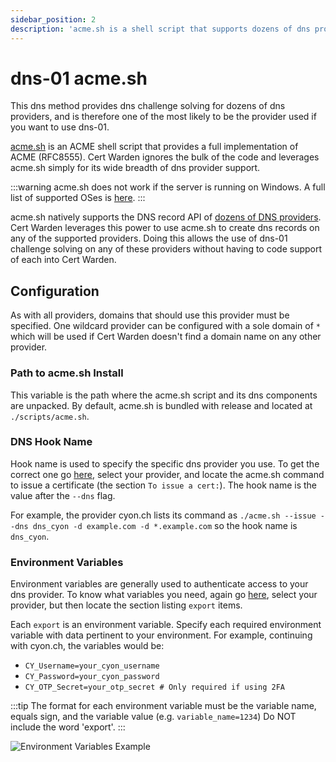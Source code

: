 ```yaml
---
sidebar_position: 2
description: 'acme.sh is a shell script that supports dozens of dns providers.'
---
```


# dns-01 acme.sh

This dns method provides dns challenge solving for dozens of dns 
providers, and is therefore one of the most likely to be the 
provider used if you want to use dns-01.

[acme.sh](https://github.com/acmesh-official/acme.sh) is an ACME shell 
script that provides a full implementation of ACME (RFC8555). Cert Warden 
ignores the bulk of the code and leverages acme.sh simply for its wide 
breadth of dns provider support.

:::warning
acme.sh does not work if the server is running on Windows. A full list 
of supported OSes is [here](https://github.com/acmesh-official/acme.sh#tested-os).
:::

acme.sh natively supports the DNS record API of 
[dozens of DNS providers](https://github.com/acmesh-official/acme.sh/wiki/dnsapi). 
Cert Warden leverages this power to use acme.sh to create dns records on any 
of the supported providers. Doing this allows the use of dns-01 
challenge solving on any of these providers without having to code 
support of each into Cert Warden.

## Configuration

As with all providers, domains that should use this provider must be 
specified. One wildcard provider can be configured with a sole 
domain of `*` which will be used if Cert Warden doesn't find a domain 
name on any other provider.

### Path to acme.sh Install

This variable is the path where the acme.sh script and its dns 
components are unpacked. By default, acme.sh is bundled with release 
and located at `./scripts/acme.sh`.

### DNS Hook Name

Hook name is used to specify the specific dns provider you use. To 
get the correct one go 
[here](https://github.com/acmesh-official/acme.sh/wiki/dnsapi), 
select your provider, and locate the acme.sh command to issue a 
certificate (the section `To issue a cert:`). The hook name is 
the value after the `--dns` flag.

For example, the provider cyon.ch lists its command as 
`./acme.sh --issue --dns dns_cyon -d example.com -d *.example.com` 
so the hook name is `dns_cyon`.

### Environment Variables

Environment variables are generally used to authenticate access 
to your dns provider. To know what variables you need, again go 
[here](https://github.com/acmesh-official/acme.sh/wiki/dnsapi), 
select your provider, but then locate the section listing `export` 
items.

Each `export` is an environment variable. Specify each required 
environment variable with data pertinent to your environment. For
example, continuing with cyon.ch, the variables would be:

- `CY_Username=your_cyon_username`
- `CY_Password=your_cyon_password`
- `CY_OTP_Secret=your_otp_secret # Only required if using 2FA`

:::tip
The format for each environment variable must be the variable 
name, equals sign, and the variable value (e.g. `variable_name=1234`) 
Do NOT include the word 'export'.
:::

![Environment Variables Example](/img/screenshots/provider_environment_variables.png)
